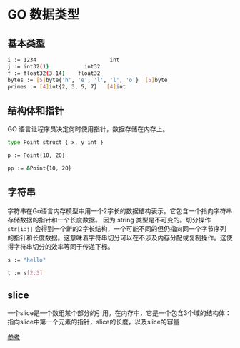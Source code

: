 # GO 数据类型

## 基本类型

```bash
i := 1234    					int
j := int32(1)     		int32
f := float32(3.14)    float32
bytes := [5]byte{'h', 'e', 'l', 'l', 'o'}  [5]byte
primes := [4]int{2, 3, 5, 7}   [4]int
```

## 结构体和指针
GO 语言让程序员决定何时使用指针，数据存储在内存上。

```bash
type Point struct { x, y int }

p := Point{10, 20}

pp := &Point{10, 20}
```

## 字符串
字符串在Go语言内存模型中用一个2字长的数据结构表示。它包含一个指向字符串存储数据的指针和一个长度数据。
因为 string 类型是不可变的。切分操作 `str[i:j]` 会得到一个新的2字长结构，一个可能不同的但仍指向同一个字节序列
的指针和长度数据。这意味着字符串切分可以在不涉及内存分配或复制操作。这使得字符串切分的效率等同于传递下标。


```bash
s := "hello"

t := s[2:3]
```

## slice
一个slice是一个数组某个部分的引用。在内存中，它是一个包含3个域的结构体：指向slice中第一个元素的指针，slice的长度，以及slice的容量



[参考](https://tiancaiamao.gitbooks.io/go-internals/content/zh/02.1.html)